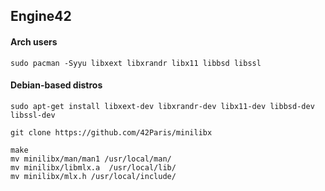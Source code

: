 ## Engine42
#### Arch users
```sudo pacman -Syyu libxext libxrandr libx11 libbsd libssl```
#### Debian-based distros
```sudo apt-get install libxext-dev libxrandr-dev libx11-dev libbsd-dev libssl-dev```
```
git clone https://github.com/42Paris/minilibx

make
mv minilibx/man/man1 /usr/local/man/
mv minilibx/libmlx.a  /usr/local/lib/
mv minilibx/mlx.h /usr/local/include/
```
